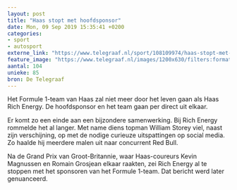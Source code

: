 ```yaml
---
layout: post
title: "Haas stopt met hoofdsponsor"
date: Mon, 09 Sep 2019 15:35:41 +0200
categories: 
- sport 
- autosport 
externe_link: "https://www.telegraaf.nl/sport/108109974/haas-stopt-met-hoofdsponsor"
feature_image: "https://www.telegraaf.nl/images/1200x630/filters:format(jpeg):quality(80)/cdn-kiosk-api.telegraaf.nl/b7d8b9fa-d306-11e9-9f6b-02d1dbdc35d1.jpg"
aantal: 104
unieke: 85
bron: De Telegraaf
---
```


<p class="intro">Het Formule 1-team van Haas zal niet meer door het leven gaan als Haas Rich Energy. De hoofdsponsor en het team gaan per direct uit elkaar.</p> <p>Er komt zo een einde aan een bijzondere samenwerking. Bij Rich Energy rommelde het al langer. Met name diens topman William Storey viel, naast zijn verschijning, op met de nodige curieuze uitspattingen op social media. Zo haalde hij meerdere malen uit naar concurrent Red Bull.</p><p>Na de Grand Prix van Groot-Britannie, waar Haas-coureurs Kevin Magnussen en Romain Grosjean elkaar raakten, zei Rich Energy al te stoppen met het sponsoren van het Formule 1-team. Dat bericht werd later genuanceerd.</p>
